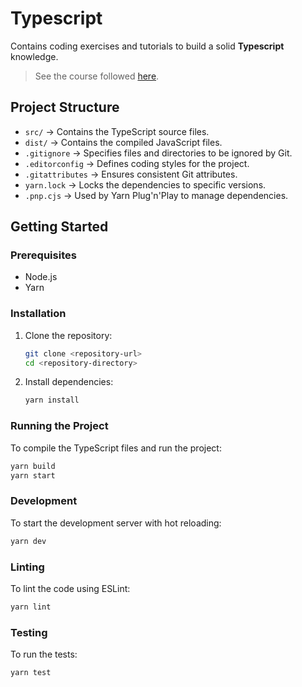 # Typescript

Contains coding exercises and tutorials to build a solid **Typescript** knowledge.
> See the course followed [here](https://www.typescript-training.com).

## Project Structure

- `src/` → Contains the TypeScript source files.
- `dist/` → Contains the compiled JavaScript files.
- `.gitignore` → Specifies files and directories to be ignored by Git.
- `.editorconfig` → Defines coding styles for the project.
- `.gitattributes` → Ensures consistent Git attributes.
- `yarn.lock` → Locks the dependencies to specific versions.
- `.pnp.cjs` → Used by Yarn Plug'n'Play to manage dependencies.

## Getting Started

### Prerequisites

- Node.js
- Yarn

### Installation

1. Clone the repository:
   ```sh
   git clone <repository-url>
   cd <repository-directory>
   ```

2. Install dependencies:
   ```sh
   yarn install
   ```

### Running the Project

To compile the TypeScript files and run the project:
```sh
yarn build
yarn start
```

### Development

To start the development server with hot reloading:
```sh
yarn dev
```

### Linting

To lint the code using ESLint:
```sh
yarn lint
```

### Testing

To run the tests:
```sh
yarn test
```
